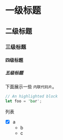 


# 一级标题
## 二级标题
### 三级标题
#### 四级标题
##### 五级标题


下面展示一些 `内联代码片`。

```rust
// An highlighted block
let foo = 'bar';
```

列表
* [x] a
    * b
    * c

